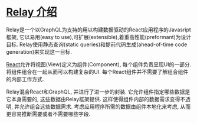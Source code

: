 # [Relay 介绍](https://facebook.github.io/relay/docs/en/introduction-to-relay.html)
Relay是一个以GraphQL为支持的用以构建数据驱动的React应用程序的Javasript框架, 它以易用(easy to use),可扩展(extensible),着重高性能(preformant)为设计目标. Relay使用静态查询(static queries)和提前代码生成(ahead-of-time code generation)来实现这一目标.

[React](https://facebook.github.io/react/)允许将视图(View)定义为组件(Component), 每个组件负责呈现UI的一部分. 将组件组合在一起从而可以构建复杂的UI. 每个React组件并不需要了解组合组件的内部工作方式.

Relay混合React和GraphQL, 并进行了进一步的封装. 它允许组件指定哪些数据是它本身需要的, 这些数据由Relay框架提供. 这样使得组件内部的数据需求变得不透明, 并允许组合这些数据需求. 考虑应用程序所需的数据由组件本地化来考虑, 从而更容易推断需要或者不需要哪些字段.